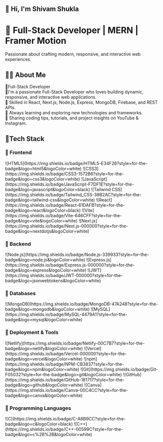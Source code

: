  <h2>👋 Hi, I'm Shivam Shukla</h2>

<h1>🚀 Full-Stack Developer | MERN | Framer Motion</h1>

Passionate about crafting modern, responsive, and interactive web experiences. 

<h2>🧑‍💻 About Me</h2>

🔹Full-Stack Developer<br/>
🔹I'm a passionate Full-Stack Developer who loves building dynamic, responsive, and interactive web applications.<br/>
🔹 Skilled in React, Next.js, Node.js, Express, MongoDB, Firebase, and REST APIs.<br/>
🔹 Always learning and exploring new technologies and frameworks.<br/>
🔹 Sharing coding tips, tutorials, and project insights on YouTube & Instagram.

<h2>🎯Tech Stack</h2>
 
 <h3>🔹 Frontend </h3> 
![HTML5](https://img.shields.io/badge/HTML5-E34F26?style=for-the-badge&logo=html5&logoColor=white)  ![CSS3](https://img.shields.io/badge/CSS3-1572B6?style=for-the-badge&logo=css3&logoColor=white)  
![JavaScript](https://img.shields.io/badge/JavaScript-F7DF1E?style=for-the-badge&logo=javascript&logoColor=black)  ![Tailwind CSS](https://img.shields.io/badge/Tailwind_CSS-38B2AC?style=for-the-badge&logo=tailwind-css&logoColor=white)  
![React](https://img.shields.io/badge/React-61DAFB?style=for-the-badge&logo=react&logoColor=black)
![Vite](https://img.shields.io/badge/Vite-646CFF?style=for-the-badge&logo=vite&logoColor=white)  ![Next.js](https://img.shields.io/badge/Next.js-000000?style=for-the-badge&logo=nextdotjs&logoColor=white)  

<h3>🔹 Backend</h3>  
![Node.js](https://img.shields.io/badge/Node.js-339933?style=for-the-badge&logo=node.js&logoColor=white)  ![Express.js](https://img.shields.io/badge/Express.js-000000?style=for-the-badge&logo=express&logoColor=white)  ![JWT](https://img.shields.io/badge/JWT-000000?style=for-the-badge&logo=jsonwebtokens&logoColor=white)  

<h3>🔹 Databases </h3> 
![MongoDB](https://img.shields.io/badge/MongoDB-47A248?style=for-the-badge&logo=mongodb&logoColor=white)  ![MySQL](https://img.shields.io/badge/MySQL-4479A1?style=for-the-badge&logo=mysql&logoColor=white)  

<h3>🔹 Deployment & Tools  </h3>
![Netlify](https://img.shields.io/badge/Netlify-00C7B7?style=for-the-badge&logo=netlify&logoColor=white)  ![Vercel](https://img.shields.io/badge/Vercel-000000?style=for-the-badge&logo=vercel&logoColor=white)  
![npm](https://img.shields.io/badge/NPM-CB3837?style=for-the-badge&logo=npm&logoColor=white)  ![Git](https://img.shields.io/badge/Git-F05032?style=for-the-badge&logo=git&logoColor=white)  
![GitHub](https://img.shields.io/badge/GitHub-181717?style=for-the-badge&logo=github&logoColor=white)  ![Canva](https://img.shields.io/badge/Canva-00C4CC?style=for-the-badge&logo=canva&logoColor=white)  

<h3>🔹 Programming Languages  </h3>
![C](https://img.shields.io/badge/C-A8B9CC?style=for-the-badge&logo=c&logoColor=black)  ![C++](https://img.shields.io/badge/C++-00599C?style=for-the-badge&logo=c%2B%2B&logoColor=white)  

